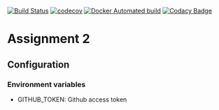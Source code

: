 [![Build Status](https://travis-ci.com/DD2480-Group-22/assignment-2.svg?branch=master)](https://travis-ci.com/DD2480-Group-22/assignment-2)
[![codecov](https://codecov.io/gh/DD2480-Group-22/assignment-2/branch/master/graph/badge.svg)](https://codecov.io/gh/DD2480-Group-22/assignment-2)
[![Docker Automated build](https://img.shields.io/docker/automated/nilsx/dd480-assignment-2)](https://hub.docker.com/repository/docker/nilsx/dd480-assignment-2)
[![Codacy Badge](https://api.codacy.com/project/badge/Grade/10c1bab9e2c94a848fa47a433c2bac55)](https://www.codacy.com/manual/nilsstre/dd2480-assignment-2?utm_source=github.com&amp;utm_medium=referral&amp;utm_content=nilsstre/dd2480-assignment-2&amp;utm_campaign=Badge_Grade)

# Assignment 2

## Configuration
### Environment variables
* GITHUB_TOKEN: Github access token
